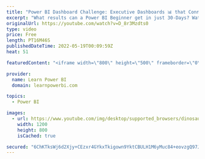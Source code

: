 ```yaml
---
title: "Power BI Dashboard Challenge: Executive Dashboards 📊 that Connect Company Systems, by Poorni G."
excerpt: "What results can a Power BI Beginner get in just 30-Days? Watch Poorni G. show you how she was able to connect various company systems and build executive dashboards for senior management. Giving them a never before seen view of their business.  ➔ What results can you get in just 30-Days? Join our 30-Day"
originalUrl: https://youtube.com/watch?v=D_8r3Mzdts0
type: video
price: Free
length: PT16M46S
publishedDateTime: 2022-05-19T00:09:59Z
heat: 51

featuredContent: "<iframe width=\"800\" height=\"500\" frameborder=\"0\" src=\"https://www.youtube.com/embed/D_8r3Mzdts0\" allow=\"accelerometer; autoplay; encrypted-media; gyroscope; picture-in-picture\" allowfullscreen></iframe>"

provider:
  name: Learn Power BI
  domain: learnpowerbi.com

topics:
  - Power BI

images:
  - url: https://www.youtube.com/img/desktop/supported_browsers/dinosaur.png
    width: 1200
    height: 800
    isCached: true

secured: "6ChKTksWj6d2Xjy+CEzxr4GYkxTkigown9YktCBULH1M6yMuc84+eovzgQ97JLvLQf8UJ3D5HABlA4MdtA5v7DBm/xWg7U+k2faUyDcwMP+0mnG5b7u/Tse0jKCw+5ycx3mwvYW42Ds1q1RVJ5lYH/P37LaE9ELvvNa/05Ly8vjI89M1Rm3OR454Fk6DXFAvP1DyYn/h6pgEzDpr3Ug7FRAVcn2YJLb0gXJatBS1KPAF+XUhLTBdqw2U3kWCAfVHBjWNiplHGQkrMaib8wwsk0ke8emGoFkoqqGkncoKWTkIJEABOZPNI9odo5fxOijBWfrkdVUzIVQsBzc85UD1PjSz0IVwUV02iBoTxmfVLdL+X7tdFYZ80jueiT7fsjZ3mTZ93v3SwWSU+ojhpfR9Dc3ptkaNkW1KNoB6XgjWxGU=;5AqtT8dRbmaWz/PjeMMUSw=="
---
```


